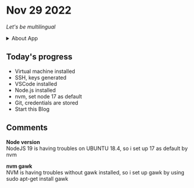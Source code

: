 # Nov 29 2022

*Let's be multilingual*

<details><summary>About App</summary>

### Name
An app for tracking works performed and materials used in water supply and sewerage networks repair and maintenance.

### Type
A browser WEB app. User will communicate with the app over WEB-browser on a desktop, laptop or smartphone.

### Contains 
* Server
* Client
* Database

### Technologies used 

**Server** 
* UBUNTU 18.4
* Node.js
* Express

**Client**
* HTML
* Less
* Vue.js / Vuex (Pinia) / ...

**Database**  
* PostgreSQL

</details>

## Today's progress

* Virtual machine installed
* SSH, keys generated
* VSCode installed
* Node.js installed
* nvm, set node 17 as default
* Git, credentials are stored
* Start this Blog

## Comments

**Node version**  
NodeJS 19 is having troubles on UBUNTU 18.4, so i set up 17 as default by nvm

**nvm gawk**  
NVM is having troubles without gawk installed, so i set up gawk by using sudo apt-get install gawk










